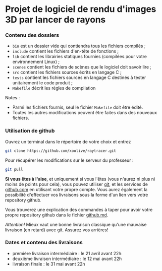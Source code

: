 Projet de logiciel de rendu d'images 3D par lancer de rayons
============================================================

### Contenu des dossiers

 - ```bin``` est un dossier vide qui contiendra tous les fichiers compilés ;
 - ```include``` contient les fichiers d'en-tête de fonctions ;
 - ```lib``` contient les librairies statiques fournies (compilées pour votre environnement Linux) ;
 - ```scenes``` contient les fichiers de scènes que le logiciel doit savoir lire ;
 - ```src``` contient les fichiers sources écrits en langage C ;
 - ```tests``` contient les fichiers sources en langage C destinés à tester unitairement le code produit ;
 - ```Makefile``` décrit les règles de compilation

Notes :
 - Parmi les fichiers fournis, seul le fichier ```Makefile``` doit être édité.
 - Toutes les autres modifications peuvent être faites dans des nouveaux fichiers.

### Utilisation de github

Ouvrez un terminal dans le répertoire de votre choix et entrez
```sh
git clone https://github.com/xoolive/raytracer.git
```

Pour récupérer les modifications sur le serveur du professeur :
```sh
git pull
```

**Si vous êtes à l'aise**, et uniquement si vous l'êtes (vous n'aurez ni plus ni moins de points pour cela), vous pouvez utiliser [git](http://git-scm.com/), et les services de [github.com](http://github.com) en utilisant votre propre compte. Vous aurez également la possibilité d'effectuer vos livraisons sous la forme d'un lien vers votre repository github.

Vous trouverez une explication des commandes à taper pour avoir votre propre
repository github dans le fichier [github.md](github.md).

_Attention!_ Mieux vaut une bonne livraison classique qu'une mauvaise livraison
(en retard) avec git. Assurez vos arrières!

### Dates et contenu des livraisons

 - première livraison intermédiaire : le 21 avril avant 22h
 - deuxième livraison intermédiaire : le 12 mai avant 22h
 - livraison finale : le 31 mai avant 22h


